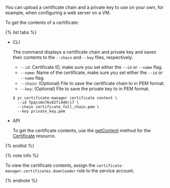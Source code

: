 You can upload a certificate chain and a private key to use on your own, for example, when configuring a web server on a VM.

To get the contents of a certificate:

{% list tabs %}

- CLI

    The command displays a certificate chain and private key and saves their contents to the `--chain` and `--key` files, respectively.
    * `--id`: Certificate ID, make sure you set either the `--id` or `--name` flag.
    * `--name`: Name of the certificate, make sure you set either the `--id` or `--name` flag.
    * `--chain`: (Optional) File to save the certificate chain to in PEM format.
    * `--key`: (Optional) File to save the private key to in PEM format.

    ```
    $ yc certificate-manager certificate content \
      --id fpqcsmn76v82fi446ri7 \
      --chain certificate_full_chain.pem \
      --key private_key.pem
    ```

- API

  To get the certificate contents, use the [getContent](../../certificate-manager/api-ref/CertificateContent/get.md) method for the [Certificate](../../certificate-manager/api-ref/Certificate/) resource.

{% endlist %}

{% note info %}

To view the certificate contents, assign the `certificate-manager.certificates.downloader` role to the service account.

{% endnote %}

